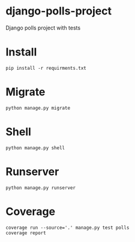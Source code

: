 # django-polls-project
Django polls project with tests

# Install

```
pip install -r requirments.txt
```

# Migrate

```
python manage.py migrate
```

# Shell
```
python manage.py shell
```

# Runserver
```
python manage.py runserver
```

# Coverage
```
coverage run --source='.' manage.py test polls
coverage report
```
